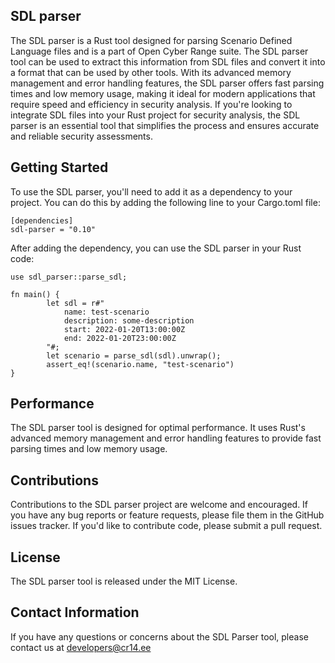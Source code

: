 ## SDL parser

The SDL parser is a Rust tool designed for parsing Scenario Defined Language files and is a part of Open Cyber Range suite. The SDL parser tool can be used to extract this information from SDL files and convert it into a format that can be used by other tools. With its advanced memory management and error handling features, the SDL parser offers fast parsing times and low memory usage, making it ideal for modern applications that require speed and efficiency in security analysis. If you're looking to integrate SDL files into your Rust project for security analysis, the SDL parser is an essential tool that simplifies the process and ensures accurate and reliable security assessments.

## Getting Started

To use the SDL parser, you'll need to add it as a dependency to your project. You can do this by adding the following line to your Cargo.toml file:

```
[dependencies]
sdl-parser = "0.10"
```

After adding the dependency, you can use the SDL parser in your Rust code:

```
use sdl_parser::parse_sdl;

fn main() {
        let sdl = r#"
            name: test-scenario
            description: some-description
            start: 2022-01-20T13:00:00Z
            end: 2022-01-20T23:00:00Z
        "#;
        let scenario = parse_sdl(sdl).unwrap();
        assert_eq!(scenario.name, "test-scenario")
}
```

## Performance

The SDL parser tool is designed for optimal performance. It uses Rust's advanced memory management and error handling features to provide fast parsing times and low memory usage.

## Contributions

Contributions to the SDL parser project are welcome and encouraged. If you have any bug reports or feature requests, please file them in the GitHub issues tracker. If you'd like to contribute code, please submit a pull request.

## License

The SDL parser tool is released under the MIT License.

## Contact Information

If you have any questions or concerns about the SDL Parser tool, please contact us at developers@cr14.ee
